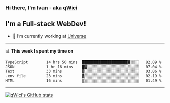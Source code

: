 ### Hi there, I'm Ivan - aka [qWici][website]

## I'm a Full-stack WebDev!
- 🔭 I’m currently working at [Universe][universe]

---

📊 **This week I spent my time on**
<!--START_SECTION:waka-->

```txt
TypeScript        14 hrs 50 mins  ████████████████████▓░░░░   82.09 %
JSON              1 hr 16 mins    █▓░░░░░░░░░░░░░░░░░░░░░░░   07.04 %
Text              33 mins         ▓░░░░░░░░░░░░░░░░░░░░░░░░   03.06 %
.env file         23 mins         ▓░░░░░░░░░░░░░░░░░░░░░░░░   02.19 %
HTML              16 mins         ▒░░░░░░░░░░░░░░░░░░░░░░░░   01.49 %
```

<!--END_SECTION:waka-->

---

[![qWici's GitHub stats](https://github-readme-stats.vercel.app/api?username=qWici)](https://github.com/qWici/github-readme-stats)

[website]: https://devkucher.com
[twitter]: https://twitter.com/KucherDev
[linkedin]: https://www.linkedin.com/in/ivankucher
[universe]: https://universeapps.limited
